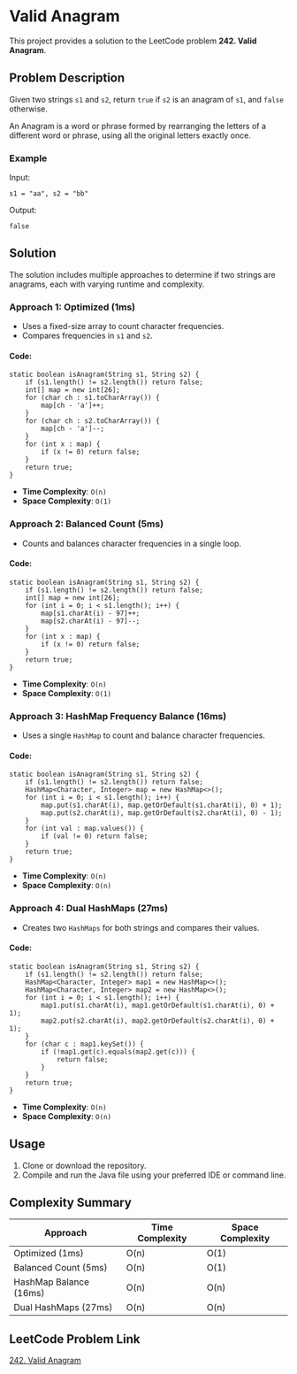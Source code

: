 
# Valid Anagram

This project provides a solution to the LeetCode problem **242. Valid Anagram**.

## Problem Description

Given two strings `s1` and `s2`, return `true` if `s2` is an anagram of `s1`, and `false` otherwise.

An Anagram is a word or phrase formed by rearranging the letters of a different word or phrase, using all the original letters exactly once.

### Example

Input:
```
s1 = "aa", s2 = "bb"
```

Output:
```
false
```

## Solution

The solution includes multiple approaches to determine if two strings are anagrams, each with varying runtime and complexity.

### Approach 1: Optimized (1ms)
- Uses a fixed-size array to count character frequencies.
- Compares frequencies in `s1` and `s2`.

#### Code:
```java[]
static boolean isAnagram(String s1, String s2) {
    if (s1.length() != s2.length()) return false;
    int[] map = new int[26];
    for (char ch : s1.toCharArray()) {
        map[ch - 'a']++;
    }
    for (char ch : s2.toCharArray()) {
        map[ch - 'a']--;
    }
    for (int x : map) {
        if (x != 0) return false;
    }
    return true;
}
```
- **Time Complexity**: `O(n)`
- **Space Complexity**: `O(1)`

### Approach 2: Balanced Count (5ms)
- Counts and balances character frequencies in a single loop.

#### Code:
```java[]
static boolean isAnagram(String s1, String s2) {
    if (s1.length() != s2.length()) return false;
    int[] map = new int[26];
    for (int i = 0; i < s1.length(); i++) {
        map[s1.charAt(i) - 97]++;
        map[s2.charAt(i) - 97]--;
    }
    for (int x : map) {
        if (x != 0) return false;
    }
    return true;
}
```
- **Time Complexity**: `O(n)`
- **Space Complexity**: `O(1)`

### Approach 3: HashMap Frequency Balance (16ms)
- Uses a single `HashMap` to count and balance character frequencies.

#### Code:
```java[]
static boolean isAnagram(String s1, String s2) {
    if (s1.length() != s2.length()) return false;
    HashMap<Character, Integer> map = new HashMap<>();
    for (int i = 0; i < s1.length(); i++) {
        map.put(s1.charAt(i), map.getOrDefault(s1.charAt(i), 0) + 1);
        map.put(s2.charAt(i), map.getOrDefault(s2.charAt(i), 0) - 1);
    }
    for (int val : map.values()) {
        if (val != 0) return false;
    }
    return true;
}
```
- **Time Complexity**: `O(n)`
- **Space Complexity**: `O(n)`

### Approach 4: Dual HashMaps (27ms)
- Creates two `HashMaps` for both strings and compares their values.

#### Code:
```java[]
static boolean isAnagram(String s1, String s2) {
    if (s1.length() != s2.length()) return false;
    HashMap<Character, Integer> map1 = new HashMap<>();
    HashMap<Character, Integer> map2 = new HashMap<>();
    for (int i = 0; i < s1.length(); i++) {
        map1.put(s1.charAt(i), map1.getOrDefault(s1.charAt(i), 0) + 1);
        map2.put(s2.charAt(i), map2.getOrDefault(s2.charAt(i), 0) + 1);
    }
    for (char c : map1.keySet()) {
        if (!map1.get(c).equals(map2.get(c))) {
            return false;
        }
    }
    return true;
}
```
- **Time Complexity**: `O(n)`
- **Space Complexity**: `O(n)`

## Usage

1. Clone or download the repository.
2. Compile and run the Java file using your preferred IDE or command line.

## Complexity Summary

| Approach              | Time Complexity | Space Complexity |
|-----------------------|-----------------|------------------|
| Optimized (1ms)       | O(n)            | O(1)             |
| Balanced Count (5ms)  | O(n)            | O(1)             |
| HashMap Balance (16ms)| O(n)            | O(n)             |
| Dual HashMaps (27ms)  | O(n)            | O(n)             |

## LeetCode Problem Link

[242. Valid Anagram](https://leetcode.com/problems/valid-anagram/description/)
